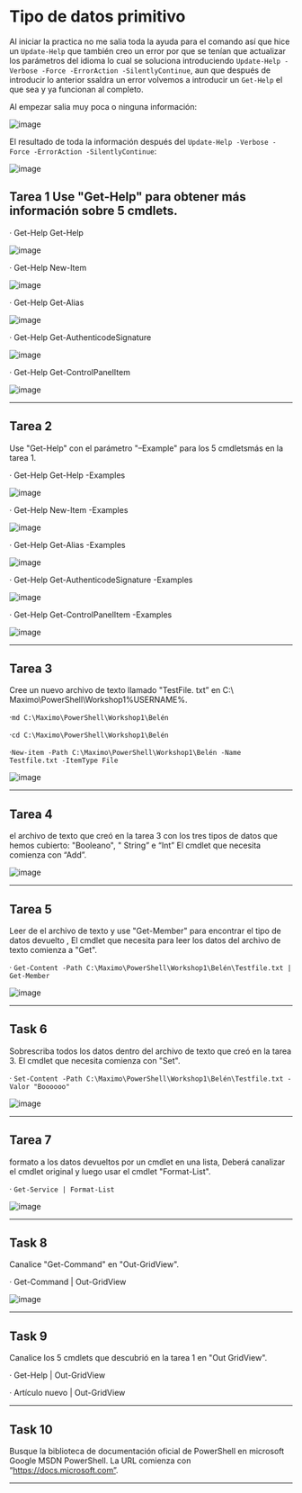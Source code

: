 # Tipo de datos primitivo 

Al iniciar la practica no me salia toda la ayuda para el comando así que hice un `Update-Help` que también creo un error por que se tenían que actualizar los parámetros del idioma lo cual se soluciona introduciendo `Update-Help -Verbose -Force -ErrorAction -SilentlyContinue`, aun que después de introducir lo anterior ssaldra un error volvemos a introducir un `Get-Help` el que sea y ya funcionan al completo.

Al empezar salia muy poca o ninguna información:

![image](https://user-images.githubusercontent.com/91567318/160452045-89398108-bda8-40c7-b10e-59cb0b7d2cac.png)

El resultado de toda la información después del `Update-Help -Verbose -Force -ErrorAction -SilentlyContinue`:

![image](https://user-images.githubusercontent.com/91567318/160465826-b7f88191-172d-49c0-ba71-36c3f51cecc8.png)


## Tarea 1 Use "Get-Help" para obtener más información sobre 5 cmdlets.  

· Get-Help Get-Help

![image](https://user-images.githubusercontent.com/91567318/160466135-d97b4584-d6a7-4493-85ef-2b838fc050a3.png)

· Get-Help New-Item 

![image](https://user-images.githubusercontent.com/91567318/160465839-3a172ac4-c53f-4977-855d-c1d21566df85.png)

· Get-Help Get-Alias

![image](https://user-images.githubusercontent.com/91567318/160466382-a50ca6ae-80c2-4aa8-a7a5-31be962143f4.png)

· Get-Help Get-AuthenticodeSignature

![image](https://user-images.githubusercontent.com/91567318/160466589-8835e607-ba61-4060-ad67-6fe6ddf67f29.png)

· Get-Help Get-ControlPanelItem

![image](https://user-images.githubusercontent.com/91567318/160466711-d19f7a17-522a-4fca-9eb7-359a51b4141c.png)

---

## Tarea 2 

Use "Get-Help" con el parámetro "–Example" para los 5 cmdletsmás en la tarea 1. 
 
· Get-Help Get-Help -Examples

![image](https://user-images.githubusercontent.com/91567318/160467291-ee56ae6b-63c5-427d-9796-e569a22e3573.png)

· Get-Help New-Item -Examples

![image](https://user-images.githubusercontent.com/91567318/160467487-0fb1c8c3-3538-4aca-937a-9b974052141d.png)

· Get-Help Get-Alias -Examples

![image](https://user-images.githubusercontent.com/91567318/160467635-5cabe205-62af-4e10-93cb-32827303fd97.png)

· Get-Help Get-AuthenticodeSignature -Examples

![image](https://user-images.githubusercontent.com/91567318/160467709-b84e0de7-3028-4e3b-9bbb-f163c88f1a5c.png)

· Get-Help Get-ControlPanelItem -Examples

![image](https://user-images.githubusercontent.com/91567318/160467793-874af37e-e6e4-4f8b-91b3-2218e18cbe58.png)

---

## Tarea 3 
Cree un nuevo archivo de texto llamado "TestFile. txt” en C:\ Maximo\PowerShell\Workshop1\%USERNAME%.

·`md C:\Maximo\PowerShell\Workshop1\Belén`

·`cd C:\Maximo\PowerShell\Workshop1\Belén`

·`New-item -Path C:\Maximo\PowerShell\Workshop1\Belén -Name Testfile.txt -ItemType File`

![image](https://user-images.githubusercontent.com/91567318/160489024-96b83f08-da9e-4953-ad6b-3dd6ec2846b9.png)

---

## Tarea 4 
el archivo de texto que creó en la tarea 3 con los tres tipos de datos que hemos cubierto: "Booleano", " String” e “Int” El cmdlet que necesita comienza con “Add”.

![image](https://user-images.githubusercontent.com/91567318/160490133-1d8a4394-b8cf-4195-9f18-820e28cca41f.png)

---

## Tarea 5 
Leer de el archivo de texto y use "Get-Member" para encontrar el tipo de datos devuelto , El cmdlet que necesita para leer los datos del archivo de texto comienza a "Get".

· `Get-Content -Path C:\Maximo\PowerShell\Workshop1\Belén\Testfile.txt | Get-Member`

![image](https://user-images.githubusercontent.com/91567318/160490434-d62405a6-901a-4582-b6a3-a09b5ac23749.png)

---

## Task 6 
Sobrescriba todos los datos dentro del archivo de texto que creó en la tarea 3. 
El cmdlet que necesita comienza con "Set".

· `Set-Content -Path C:\Maximo\PowerShell\Workshop1\Belén\Testfile.txt - Valor "Boooooo"`

![image](https://user-images.githubusercontent.com/91567318/160491962-0239ea70-c9b8-4131-a013-fbc85b57ca27.png)

---

## Tarea 7 
formato a los datos devueltos por un cmdlet en una lista, Deberá canalizar el cmdlet original y luego usar el cmdlet "Format-List".

· `Get-Service | Format-List`

![image](https://user-images.githubusercontent.com/91567318/160492163-8b57b0b4-86ec-4172-b683-1e867c7c9252.png)

---

## Task 8 
Canalice "Get-Command" en "Out-GridView". 

· Get-Command | Out-GridView

![image](https://user-images.githubusercontent.com/91567318/160492384-cfef58f8-7307-4b92-b1f3-0fad9a9ebc2c.png)

---

## Task 9 
Canalice los 5 cmdlets que descubrió en la tarea 1 en "Out GridView". 

· Get-Help | Out-GridView 

· Artículo nuevo | Out-GridView 

---

## Task  10
Busque la biblioteca de documentación oficial de PowerShell en microsoft Google MSDN PowerShell. La URL comienza con “https://docs.microsoft.com”.

---
